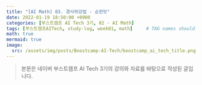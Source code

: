 ```yaml
---
title: "[AI Math] 03. 경사하강법 - 순한맛"
date: 2022-01-19 18:50:00 +0900
categories: [부스트캠프 AI Tech 3기, 02 - AI Math]
tags: [부스트캠프AITech, study-log, week01, math]     # TAG names should always be lowercase
math: true
mermaid: true
image: 
  src: /assets/img/posts/Boostcamp-AI-Tech/boostcamp_ai_tech_title.png
---
```

> 본문은 네이버 부스트캠프 AI Tech 3기의 강의와 자료를 바탕으로 작성된 글입니다.

<br>

